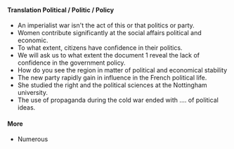 #### Translation Political / Politic / Policy
- An imperialist war isn't the act of this or that politics or party. 
- Women contribute significantly at the social affairs political and economic. 
- To what extent, citizens have confidence in their politics. 
- We will ask us to what extent the document 1 reveal the lack of confidence in the government policy. 
- How do you see the region in matter of political and economical stability 
- The new party rapidly gain in influence in the French political life. 
- She studied the right and the political sciences at the Nottingham university. 
- The use of propaganda during the cold war ended with .... of political ideas. 

#### More
- Numerous 